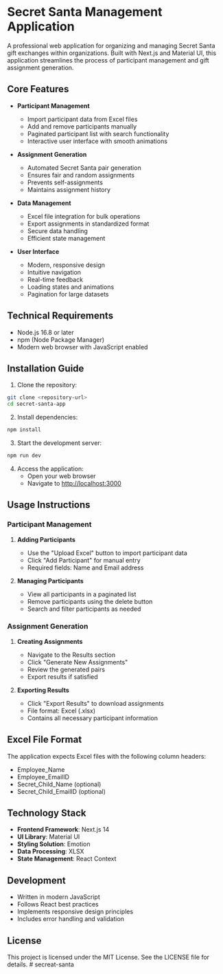 # Secret Santa Management Application

A professional web application for organizing and managing Secret Santa gift exchanges within organizations. Built with Next.js and Material UI, this application streamlines the process of participant management and gift assignment generation.

## Core Features

- **Participant Management**
  - Import participant data from Excel files
  - Add and remove participants manually
  - Paginated participant list with search functionality
  - Interactive user interface with smooth animations

- **Assignment Generation**
  - Automated Secret Santa pair generation
  - Ensures fair and random assignments
  - Prevents self-assignments
  - Maintains assignment history

- **Data Management**
  - Excel file integration for bulk operations
  - Export assignments in standardized format
  - Secure data handling
  - Efficient state management

- **User Interface**
  - Modern, responsive design
  - Intuitive navigation
  - Real-time feedback
  - Loading states and animations
  - Pagination for large datasets

## Technical Requirements

- Node.js 16.8 or later
- npm (Node Package Manager)
- Modern web browser with JavaScript enabled

## Installation Guide

1. Clone the repository:
```bash
git clone <repository-url>
cd secret-santa-app
```

2. Install dependencies:
```bash
npm install
```

3. Start the development server:
```bash
npm run dev
```

4. Access the application:
   - Open your web browser
   - Navigate to [http://localhost:3000](http://localhost:3000)

## Usage Instructions

### Participant Management

1. **Adding Participants**
   - Use the "Upload Excel" button to import participant data
   - Click "Add Participant" for manual entry
   - Required fields: Name and Email address

2. **Managing Participants**
   - View all participants in a paginated list
   - Remove participants using the delete button
   - Search and filter participants as needed

### Assignment Generation

1. **Creating Assignments**
   - Navigate to the Results section
   - Click "Generate New Assignments"
   - Review the generated pairs
   - Export results if satisfied

2. **Exporting Results**
   - Click "Export Results" to download assignments
   - File format: Excel (.xlsx)
   - Contains all necessary participant information

## Excel File Format

The application expects Excel files with the following column headers:
- Employee_Name
- Employee_EmailID
- Secret_Child_Name (optional)
- Secret_Child_EmailID (optional)

## Technology Stack

- **Frontend Framework**: Next.js 14
- **UI Library**: Material UI
- **Styling Solution**: Emotion
- **Data Processing**: XLSX
- **State Management**: React Context

## Development

- Written in modern JavaScript
- Follows React best practices
- Implements responsive design principles
- Includes error handling and validation

## License

This project is licensed under the MIT License. See the LICENSE file for details. #   s e c r e a t - s a n t a  
 